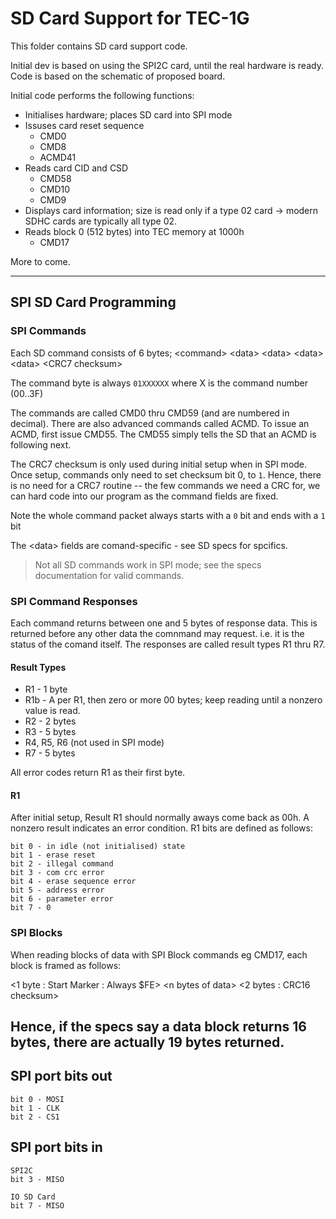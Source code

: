 # SD Card Support for TEC-1G

This folder contains SD card support code.

Initial dev is based on using the SPI2C card, until the real hardware is ready. Code is based on the schematic of proposed board.

Initial code performs the following functions:

- Initialises hardware; places SD card into SPI mode
- Issuses card reset sequence
  - CMD0
  - CMD8
  - ACMD41
- Reads card CID and CSD
  - CMD58
  - CMD10
  - CMD9
- Displays card information; size is read only if a type 02 card -> modern SDHC cards are typically all type 02.
- Reads block 0 (512 bytes) into TEC memory at 1000h
  - CMD17

More to come.

-----

## SPI SD Card Programming

### SPI Commands
Each SD command consists of 6 bytes; \<command\> \<data\> \<data\> \<data\> \<data\> \<CRC7 checksum\>

The command byte is always  `01XXXXXX` where X is the command number (00..3F)

The commands are called CMD0 thru CMD59 (and are numbered in decimal). There are also advanced commands called ACMD. To issue an ACMD, first issue CMD55. The CMD55 simply tells the SD that an ACMD is following next.

The CRC7 checksum is only used during initial setup when in SPI mode. Once setup, commands only need to set checksum bit 0, to `1`. Hence, there is no need for a CRC7 routine -- the few commands we need a CRC for, we can hard code into our program as the command fields are fixed.

Note the whole command packet always starts with a `0` bit and ends with a `1` bit

The \<data\> fields are comand-specific - see SD specs for spcifics.

> Not all SD commands work in SPI mode; see the specs documentation for valid commands.

### SPI Command Responses
Each command returns between one and 5 bytes of response data. This is returned before any other data the comnmand may request. i.e. it is the status of the comand itself. The responses are called result types R1 thru R7.

#### Result Types 
- R1 - 1 byte
- R1b - A per R1, then zero or more 00 bytes; keep reading until a nonzero value is read.
- R2 - 2 bytes
- R3 - 5 bytes
- R4, R5, R6 (not used in SPI mode)
- R7 - 5 bytes

All error codes return R1 as their first byte.

#### R1
After initial setup, Result R1 should normally aways come back as 00h. A nonzero result indicates an error condition. R1 bits are defined as follows:

````
bit 0 - in idle (not initialised) state
bit 1 - erase reset
bit 2 - illegal command
bit 3 - com crc error
bit 4 - erase sequence error
bit 5 - address error
bit 6 - parameter error
bit 7 - 0
````

### SPI Blocks
When reading blocks of data with SPI Block commands eg CMD17, each block is framed as follows:

\<1 byte : Start Marker : Always $FE\> \<n bytes of data\> \<2 bytes : CRC16 checksum\>

Hence, if the specs say a data block returns 16 bytes, there are actually 19 bytes returned.
-----
## SPI port bits out
````
bit 0 - MOSI
bit 1 - CLK
bit 2 - CS1
````
## SPI port bits in
````
SPI2C
bit 3 - MISO

IO SD Card
bit 7 - MISO
````
